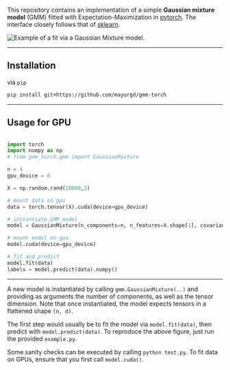 This repository contains an implementation of a simple **Gaussian mixture model** (GMM) fitted with Expectation-Maximization in [pytorch](http://www.pytorch.org). The interface closely follows that of [sklearn](http://scikit-learn.org).

![Example of a fit via a Gaussian Mixture model.](example.png)

---
##  Installation
via `pip`
```bash
pip install git+https://github.com/mayurgd/gmm-torch
```
---
## Usage for GPU
```python

import torch
import numpy as np
# from gmm_torch.gmm import GaussianMixture

n = 4
gpu_device = 0

X = np.random.rand(10000,2)

# mount data on gpu 
data = torch.tensor(X).cuda(device=gpu_device)

# instantiate GMM model
model = GaussianMixture(n_components=n, n_features=X.shape[1], covariance_type='diag')

# mount model on gpu
model.cuda(device=gpu_device)

# fit and predict
model.fit(data)
labels = model.predict(data).numpy()
```

---
A new model is instantiated by calling `gmm.GaussianMixture(..)` and providing as arguments the number of components, as well as the tensor dimension. Note that once instantiated, the model expects tensors in a flattened shape `(n, d)`.

The first step would usually be to fit the model via `model.fit(data)`, then predict with `model.predict(data)`. To reproduce the above figure, just run the provided `example.py`.

Some sanity checks can be executed by calling `python test.py`. To fit data on GPUs, ensure that you first call `model.cuda()`.